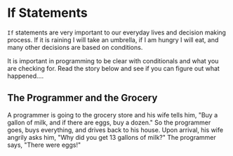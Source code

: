 # If Statements
`If` statements are very important to our everyday lives and decision making process.  If it is raining I will take an umbrella, if I am hungry I will eat, and many other decisions are based on conditions. 

It is important in programming to be clear with conditionals and what you are checking for. Read the story below and see if you can figure out what happened....

## The Programmer and the Grocery

A programmer is going to the grocery store and his wife tells him, "Buy a gallon of milk, and if there are eggs, buy a dozen." So the programmer goes, buys everything, and drives back to his house. Upon arrival, his wife angrily asks him, "Why did you get 13 gallons of milk?" The programmer says, "There were eggs!"


